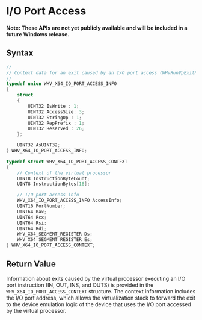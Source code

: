 # I/O Port Access
**Note: These APIs are not yet publicly available and will be included in a future Windows release.**

## Syntax
```C
//
// Context data for an exit caused by an I/O port access (WHvRunVpExitReasonX64IOPortAccess)
//
typedef union WHV_X64_IO_PORT_ACCESS_INFO
{
    struct
    {
        UINT32 IsWrite : 1;
        UINT32 AccessSize: 3;
        UINT32 StringOp : 1;
        UINT32 RepPrefix : 1;
        UINT32 Reserved : 26;
    };

    UINT32 AsUINT32;
} WHV_X64_IO_PORT_ACCESS_INFO;

typedef struct WHV_X64_IO_PORT_ACCESS_CONTEXT
{
    // Context of the virtual processor
    UINT8 InstructionByteCount;
    UINT8 InstructionBytes[16];

    // I/O port access info
    WHV_X64_IO_PORT_ACCESS_INFO AccessInfo;
    UINT16 PortNumber;
    UINT64 Rax;
    UINT64 Rcx;
    UINT64 Rsi;
    UINT64 Rdi;
    WHV_X64_SEGMENT_REGISTER Ds;
    WHV_X64_SEGMENT_REGISTER Es;
} WHV_X64_IO_PORT_ACCESS_CONTEXT;
```

## Return Value

Information about exits caused by the virtual processor executing an I/O port instruction (IN, OUT, INS, and OUTS) is provided in the `WHV_X64_IO_PORT_ACCESS_CONTEXT` structure. The context information includes the I/O port address, which allows the virtualization stack to forward the exit to the device emulation logic of the device that uses the I/O port accessed by the virtual processor. 